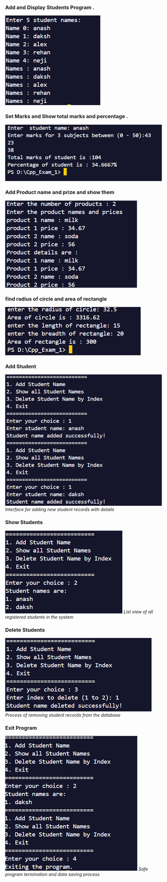 ### Add and Display Students Program .
![alt text](ss/1.png)
### Set Marks and Show total marks and percentage .
![alt text](ss/2.png)
### Add Product name and prize and show them
![alt text](ss/3.png)
### find radius of circle and area of rectangle
![alt text](ss/4.png)

### Add Student
![Add Student Feature](ss/5(1).png)
*Interface for adding new student records with details*

### Show Students
![Display Students](ss/5(2).png)
*List view of all registered students in the system*

### Delete Students
![Delete Student](ss/5(3).png)
*Process of removing student records from the database*

### Exit Program
![Program Exit](ss/5(4).png)
*Safe program termination and data saving process*
